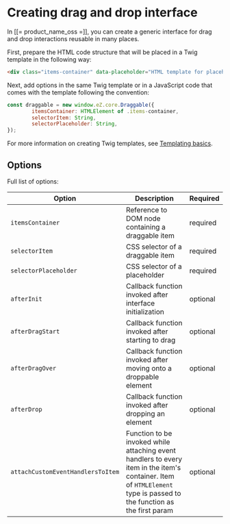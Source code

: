 # Creating drag and drop interface

In [[= product_name_oss =]], you can create a generic interface for drag and drop interactions reusable in many places.

First, prepare the HTML code structure that will be placed in a Twig template in the following way:

```html
<div class="items-container" data-placeholder="HTML template for placeholder"></div>
```

Next, add options in the same Twig template or in a JavaScript code that comes with the template following the convention:

```javascript
const draggable = new window.eZ.core.Draggable({
        itemsContainer: HTMLElement of .items-container,
        selectorItem: String,
        selectorPlaceholder: String,
});
```

For more information on creating Twig templates, see [Templating basics](../guide/templates.md).

## Options

Full list of options:

|Option|Description|Required|
|------|-----------|--------|
|`itemsContainer`|Reference to DOM node containing a draggable item|required|
|`selectorItem`|CSS selector of a draggable item|required|
|`selectorPlaceholder`|CSS selector of a placeholder|required|
|`afterInit`|Callback function invoked after interface initialization|optional|
|`afterDragStart`|Callback function invoked after starting to drag|optional|
|`afterDragOver`|Callback function invoked after moving onto a droppable element|optional|
|`afterDrop`|Callback function invoked after dropping an element|optional|
|`attachCustomEventHandlersToItem`|Function to be invoked while attaching event handlers to every item in the item's container. Item of `HTMLElement` type is passed to the function as the first param|optional|
